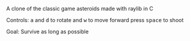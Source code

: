 A clone of the classic game asteroids made with raylib in C

Controls: 
  <kbd>a</kbd> and <kbd>d</kbd> to rotate and <kbd>w</kbd> to move forward
  press <kbd>space</kbd> to shoot

Goal: 
  Survive as long as possible
